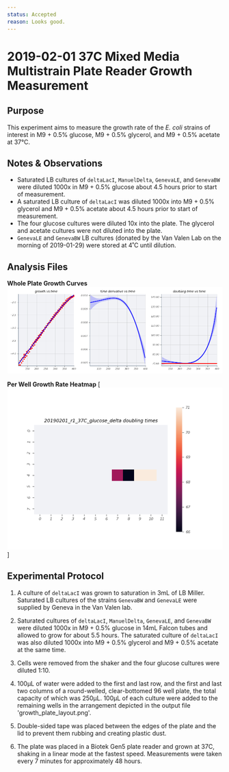 ```yaml
---
status: Accepted
reason: Looks good.
---
```


# 2019-02-01 37C Mixed Media Multistrain Plate Reader Growth Measurement

## Purpose
This experiment aims to measure the growth rate of the *E. coli* strains of interest in M9 + 0.5% glucose, M9 + 0.5% glycerol, and M9 + 0.5% acetate at 37°C.

## Notes & Observations
* Saturated LB cultures of `deltaLacI`, `ManuelDelta`, `GenevaLE`, and `GenevaBW` were diluted 1000x in M9 + 0.5% glucose about 4.5 hours prior to start of measurement.
* A saturated LB culture of `deltaLacI` was diluted 1000x into M9 + 0.5% glycerol and M9 + 0.5% acetate about 4.5 hours prior to start of measurement.
* The four glucose cultures were diluted 10x into the plate. The glycerol and acetate cultures were not diluted into the plate.
* `GenevaLE` and `GenevaBW` LB cultures (donated by the Van Valen Lab on the morning of 2019-01-29) were stored at 4˚C until dilution.

## Analysis Files

**Whole Plate Growth Curves**
![plate layout](output/delta_glucose/gp_output_curves.png)

**Per Well Growth Rate Heatmap**
[![growth curves](output/delta_glucose/per_well_doubling_times_heatmap.png)]

## Experimental Protocol

1. A culture of `deltaLacI` was grown to saturation in 3mL of LB Miller. Saturated LB cultures of the strains `GenevaBW` and `GenevaLE` were supplied by Geneva in the Van Valen lab.

2. Saturated cultures of `deltaLacI`, `ManuelDelta`, `GenevaLE`, and `GenevaBW` were diluted 1000x in M9 + 0.5% glucose in 14mL Falcon tubes and allowed to grow for about 5.5 hours. The saturated culture of `deltaLacI` was also diluted 1000x into M9 + 0.5% glycerol and M9 + 0.5% acetate at the same time.

3. Cells were removed from the shaker and the four glucose cultures were diluted 1:10.

4. 100µL of water were added to the first and last row, and the first and last two columns of a round-welled, clear-bottomed 96 well plate, the total capacity of which was 250µL. 100µL of each culture were added to the remaining wells in the arrangement depicted in the output file 'growth_plate_layout.png'.

5. Double-sided tape was placed between the edges of the plate and the lid to prevent them rubbing and creating plastic dust.

6. The plate was placed in a Biotek Gen5 plate reader and grown at 37C, shaking in a linear mode at the fastest speed. Measurements were taken every 7 minutes for approximately 48 hours.